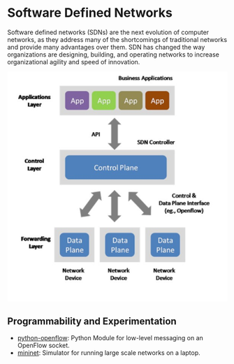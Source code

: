 # Software Defined Networks

Software defined networks (SDNs) are the next evolution of computer networks, as they address many of the shortcomings of traditional networks and provide many advantages over them. SDN has changed the way organizations are designing, building, and operating networks to increase organizational agility and speed of innovation.

![sdn-topo.jpeg](sdn-topo.jpeg)

## Programmability and Experimentation

- [python-openflow](https://github.com/kytos/python-openflow): Python Module for low-level messaging on an OpenFlow socket.
- [mininet](Week1_Intro/mininet): Simulator for running large scale networks on a laptop.
